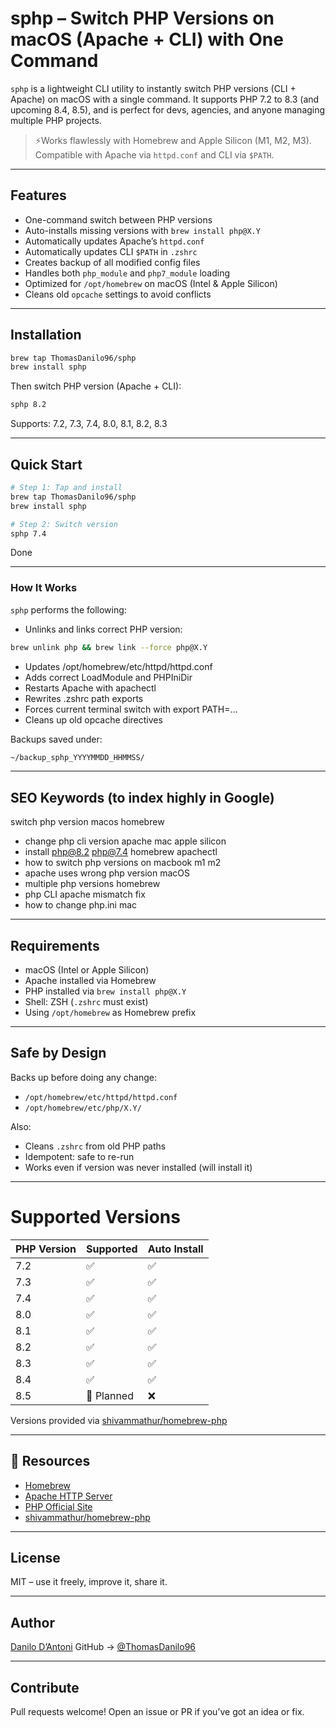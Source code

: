 # sphp – Switch PHP Versions on macOS (Apache + CLI) with One Command

`sphp` is a lightweight CLI utility to instantly switch PHP versions (CLI + Apache) on macOS with a single command. It supports PHP 7.2 to 8.3 (and upcoming 8.4, 8.5), and is perfect for devs, agencies, and anyone managing multiple PHP projects.

> ⚡Works flawlessly with Homebrew and Apple Silicon (M1, M2, M3). Compatible with Apache via `httpd.conf` and CLI via `$PATH`.

---
## Features

- One-command switch between PHP versions
- Auto-installs missing versions with `brew install php@X.Y`
- Automatically updates Apache’s `httpd.conf`
- Automatically updates CLI `$PATH` in `.zshrc`
- Creates backup of all modified config files
- Handles both `php_module` and `php7_module` loading
- Optimized for `/opt/homebrew` on macOS (Intel & Apple Silicon)
- Cleans old `opcache` settings to avoid conflicts
  
---
## Installation

```bash
brew tap ThomasDanilo96/sphp
brew install sphp
```

Then switch PHP version (Apache + CLI):
```bash
sphp 8.2
```
Supports: 7.2, 7.3, 7.4, 8.0, 8.1, 8.2, 8.3

---
## Quick Start

```bash
# Step 1: Tap and install
brew tap ThomasDanilo96/sphp
brew install sphp

# Step 2: Switch version
sphp 7.4
```
Done

---
### How It Works

`sphp` performs the following:

- Unlinks and links correct PHP version:
```bash
brew unlink php && brew link --force php@X.Y
```
- Updates /opt/homebrew/etc/httpd/httpd.conf
- Adds correct LoadModule and PHPIniDir
- Restarts Apache with apachectl
- Rewrites .zshrc path exports
- Forces current terminal switch with export PATH=...
- Cleans up old opcache directives

Backups saved under:

```bash
~/backup_sphp_YYYYMMDD_HHMMSS/
```

---
## SEO Keywords (to index highly in Google)
switch php version macos homebrew

- change php cli version apache mac apple silicon
- install php@8.2 php@7.4 homebrew apachectl
- how to switch php versions on macbook m1 m2
- apache uses wrong php version macOS
- multiple php versions homebrew
- php CLI apache mismatch fix
- how to change php.ini mac
  
---
## Requirements

- macOS (Intel or Apple Silicon)
- Apache installed via Homebrew
- PHP installed via `brew install php@X.Y`
- Shell: ZSH (`.zshrc` must exist)
- Using `/opt/homebrew` as Homebrew prefix
  
---
## Safe by Design

Backs up before doing any change:

- `/opt/homebrew/etc/httpd/httpd.conf`
- `/opt/homebrew/etc/php/X.Y/`

Also:

- Cleans `.zshrc` from old PHP paths
- Idempotent: safe to re-run
- Works even if version was never installed (will install it)
  
---
# Supported Versions

| PHP Version | Supported  | Auto Install |
| ----------- | ---------- | ------------ |
| 7.2         | ✅          | ✅            |
| 7.3         | ✅          | ✅            |
| 7.4         | ✅          | ✅            |
| 8.0         | ✅          | ✅            |
| 8.1         | ✅          | ✅            |
| 8.2         | ✅          | ✅            |
| 8.3         | ✅          | ✅            |
| 8.4         | ✅          | ✅            |
| 8.5         | 🚧 Planned  | ❌            |

Versions provided via [shivammathur/homebrew-php](https://github.com/shivammathur/homebrew-php)

---
## 🔗 Resources
- [Homebrew](https://brew.sh/)
- [Apache HTTP Server](https://httpd.apache.org/)
- [PHP Official Site](https://www.php.net/)
- [shivammathur/homebrew-php](https://github.com/shivammathur/homebrew-php)
  
---
## License
MIT – use it freely, improve it, share it.

---
## Author
[Danilo D’Antoni](https://www.danilodantoni.it/)
GitHub → [@ThomasDanilo96](https://github.com/ThomasDanilo96)

---
## Contribute
Pull requests welcome! Open an issue or PR if you’ve got an idea or fix.


